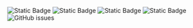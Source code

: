 ![Static Badge](https://img.shields.io/badge/blacklists-60-000000) ![Static Badge](https://img.shields.io/badge/blacklisted-2730452-cc0000) ![Static Badge](https://img.shields.io/badge/whitelisted-2242-00CC00) ![Static Badge](https://img.shields.io/badge/streaming_blacklist-28106-000000) ![GitHub issues](https://img.shields.io/github/issues/fabriziosalmi/blacklists)
